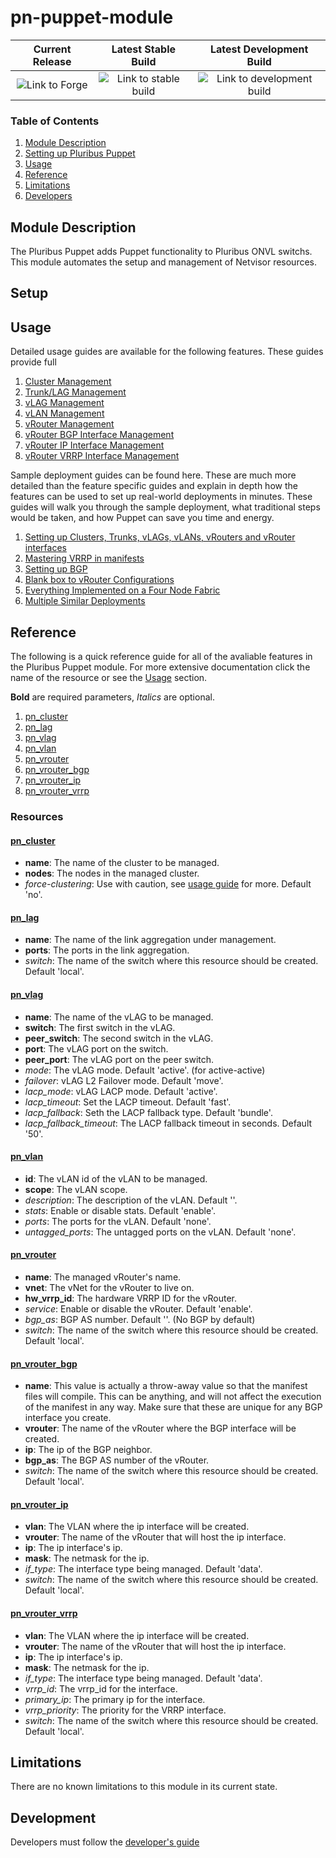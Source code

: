 # pn-puppet-module

| Current Release | Latest Stable Build | Latest Development Build |
|:---------------:|:-------------------:|:------------------------:|
|![Link to Forge](https://img.shields.io/badge/forge-na-red.svg) | ![Link to stable build](https://img.shields.io/badge/stable-na-red.svg) | ![Link to development build](https://img.shields.io/badge/dev-na-red.svg) |

### Table of Contents

1. [Module Description](#module-description)
2. [Setting up Pluribus Puppet](#setup)
3. [Usage](#usage)
4. [Reference](#reference)
5. [Limitations](#limitations)
6. [Developers](#development)

## Module Description

The Pluribus Puppet adds Puppet functionality to Pluribus ONVL switchs. This module automates the setup and management of Netvisor resources.

## Setup


## Usage

Detailed usage guides are available for the following features. These guides provide full

1. [Cluster Management](doc/usage/pn_cluster.md#usage)
2. [Trunk/LAG Management](doc/usage/pn_lag.md#usage)
3. [vLAG Management](doc/usage/pn_vlag.md#usage)
4. [vLAN Management](doc/usage/pn_vlan.md#usage)
5. [vRouter Management](doc/usage/pn_vrouter.md#usage)
6. [vRouter BGP Interface Management](doc/usage/pn_vrouter_bgp.md#usage)
7. [vRouter IP Interface Management](doc/usage/pn_vrouter_ip.md#usage)
8. [vRouter VRRP Interface Management](doc/usage/pn_vrouter_vrrp.md#usage)

Sample deployment guides can be found here. These are much more detailed than the feature specific guides and explain in depth how the features can be used to set up real-world deployments in minutes. These guides will walk you through the sample deployment, what traditional steps would be taken, and how Puppet can save you time and energy.

1. [Setting up Clusters, Trunks, vLAGs, vLANs, vRouters and vRouter interfaces]()
2. [Mastering VRRP in manifests]()
4. [Setting up BGP]()
5. [Blank box to vRouter Configurations]()
6. [Everything Implemented on a Four Node Fabric]()
7. [Multiple Similar Deployments]()

## Reference

The following is a quick reference guide for all of the avaliable features in the Pluribus Puppet module. For more extensive documentation click the name of the resource or see the [Usage](#usage) section.

**Bold** are required parameters, *Italics* are optional.

1. [pn_cluster](#pn_cluster)
2. [pn_lag](#pn_lag)
3. [pn_vlag](#pn_vlag)
4. [pn_vlan](#pn_vlan)
5. [pn_vrouter](#pn_vrouter)
6. [pn_vrouter_bgp](#pn_vrouter_bgp)
7. [pn_vrouter_ip](#pn_vrouter_ip)
8. [pn_vrouter_vrrp](#pn_vrouter_vrrp)

### Resources

#### [pn_cluster](doc/usage/pn_cluster.md)
* **name**: The name of the cluster to be managed.
* **nodes**: The nodes in the managed cluster.
* *force-clustering*: Use with caution, see [usage guide]() for more. Default 'no'.

#### [pn_lag](doc/usage/pn_lag.md)
* **name**: The name of the link aggregation under management.
* **ports**: The ports in the link aggregation.
* *switch*: The name of the switch where this resource should be created. Default 'local'.

#### [pn_vlag](doc/usage/pn_vlag.md)
* **name**: The name of the vLAG to be managed.
* **switch**: The first switch in the vLAG.
* **peer_switch**: The second switch in the vLAG.
* **port**: The vLAG port on the switch.
* **peer_port**: The vLAG port on the peer switch.
* *mode*: The vLAG mode. Default 'active'. (for active-active)
* *failover*: vLAG L2 Failover mode. Default 'move'.
* *lacp_mode*: vLAG LACP mode. Default 'active'.
* *lacp_timeout*: Set the LACP timeout. Default 'fast'.
* *lacp_fallback*: Seth the LACP fallback type. Default 'bundle'.
* *lacp_fallback_timeout*: The LACP fallback timeout in seconds. Default '50'.

#### [pn_vlan](doc/usage/pn_vlan.md)
* **id**: The vLAN id of the vLAN to be managed.
* **scope**: The vLAN scope.
* *description*: The description of the vLAN. Default ''.
* *stats*: Enable or disable stats. Default 'enable'.
* *ports*: The ports for the vLAN. Default 'none'.
* *untagged_ports*: The untagged ports on the vLAN. Default 'none'.

#### [pn_vrouter](doc/usage/pn_vrouter.md)
* **name**: The managed vRouter's name.
* **vnet**: The vNet for the vRouter to live on.
* **hw_vrrp_id**: The hardware VRRP ID for the vRouter.
* *service*: Enable or disable the vRouter. Default 'enable'.
* *bgp_as*: BGP AS number. Default ''. (No BGP by default)
* *switch*: The name of the switch where this resource should be created. Default 'local'.

#### [pn_vrouter_bgp](doc/usage/pn_vrouter_bgp.md)
* **name**: This value is actually a throw-away value so that the manifest files will compile. This can be anything, and will not affect the execution of the manifest in any way. Make sure that these are unique for any BGP interface you create.
* **vrouter**: The name of the vRouter where the BGP interface will be created.
* **ip**: The ip of the BGP neighbor.
* **bgp_as**: The BGP AS number of the vRouter.
* *switch*: The name of the switch where this resource should be created. Default 'local'.

#### [pn_vrouter_ip](doc/usage/pn_vrouter_ip.md)
* **vlan**: The VLAN where the ip interface will be created. 
* **vrouter**: The name of the vRouter that will host the ip interface.
* **ip**: The ip interface's ip.
* **mask**: The netmask for the ip.
* *if_type*: The interface type being managed. Default 'data'.
* *switch*: The name of the switch where this resource should be created. Default 'local'.


#### [pn_vrouter_vrrp](doc/usage/pn_vrouter_vrrp.md)
* **vlan**: The VLAN where the ip interface will be created. 
* **vrouter**: The name of the vRouter that will host the ip interface.
* **ip**: The ip interface's ip.
* **mask**: The netmask for the ip.
* *if_type*: The interface type being managed. Default 'data'.
* *vrrp_id*: The vrrp_id for the interface.
* *primary_ip*: The primary ip for the interface.
* *vrrp_priority*: The priority for the VRRP interface.
* *switch*: The name of the switch where this resource should be created. Default 'local'.

## Limitations

There are no known limitations to this module in its current state.

## Development

Developers must follow the [developer's guide]()